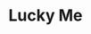 --- 
title: "Lucky Me"
publishdate: "2019-6-27T16:48:46+02:00"
src: "https://365manga.net/manga/lucky-me"
image: "https://data.365manga.net/images/thumbnails/15912-lucky-me.jpg"
description: "Follow Eugene's 'normal' everyday life. This comic is serialized in Gempak comic magazine from Malaysia."
---